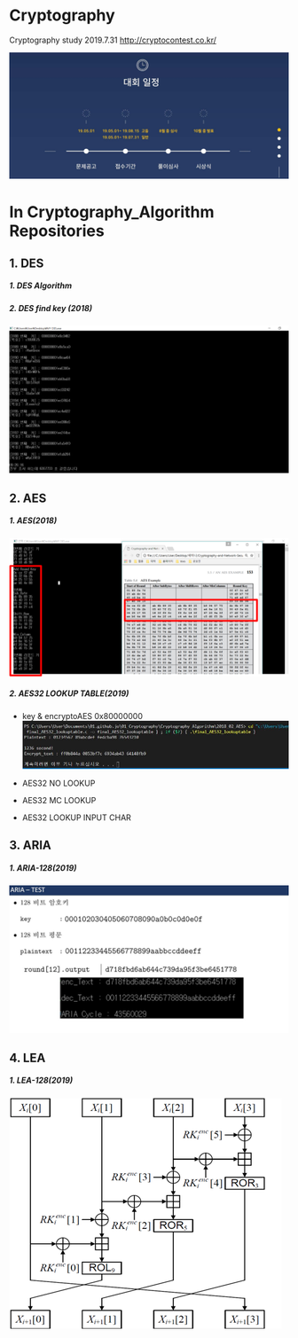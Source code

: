 # Cryptography
Cryptography study 2019.7.31 http://cryptocontest.co.kr/

![Cryptographycontestschedule](./MD_Explanation/Cryptographycontestschedule.JPG)

# In Cryptography_Algorithm Repositories

## 1. DES
  ##### 1. DES Algorithm
  
  ##### 2. DES find key (2018)
  
  ![findkey](./Cryptography_Algorithm/2018_01_DES/MD/DES_brute-force.PNG)
  
## 2. AES
  
  ##### 1. AES(2018)
  
  ![AES_EXE](./Cryptography_Algorithm/2018_02_AES/MD/AES_3.png)

  ##### 2. AES32 LOOKUP TABLE(2019)  
  - key & encryptoAES 0x80000000 
![AE32_EXE_0X80000000](./Cryptography_Algorithm/2018_02_AES/MD/AES32_LOOKUP_0X80000000_time.JPG)
  
    
 - AES32 NO LOOKUP
  
 - AES32 MC LOOKUP
  
 - AES32 LOOKUP INPUT CHAR

 ## 3. ARIA
  
  ##### 1. ARIA-128(2019)

  ![ARIA](Cryptography_Algorithm/2019_03_ARIA/%EA%B2%B0%EA%B3%BC%20%EC%BA%A1%EC%B2%98/ARIA%20%EA%B2%B0%EA%B3%BC%20%EB%B3%B4%EC%9D%B4%EA%B8%B0.JPG?raw=true)


 ## 4. LEA  

  ##### 1. LEA-128(2019)

  ![LEA](https://github.com/joseoyeon/Cryptography/blob/master/Cryptography_Algorithm/2019_05_LEA/%EC%B0%B8%EA%B3%A0/LEA_%EC%95%94%ED%98%B8%ED%99%94.jpg?raw=true)
